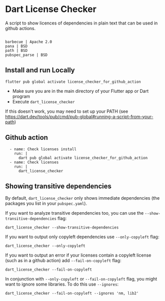 # Dart License Checker

A script to show licences of dependencies in plain text that can be used in github actions.

```

barbecue | Apache 2.0
pana | BSD
path | BSD
pubspec_parse | BSD

```

## Install  and run Locally

`flutter pub global activate license_checker_for_github_action`

- Make sure you are in the main directory of your Flutter app or Dart program
- Execute `dart_license_checker`

If this doesn't work, you may need to set up your PATH (see https://dart.dev/tools/pub/cmd/pub-global#running-a-script-from-your-path)

## Github action
      - name: Check licenses install 
        run: | 
          dart pub global activate license_checker_for_github_action 
      - name: Check licenses
        run: | 
          dart_license_checker

## Showing transitive dependencies

By default, `dart_license_checker` only shows immediate dependencies (the packages you list in your `pubspec.yaml`).

If you want to analyze transitive dependencies too, you can use the `--show-transitive-dependencies` flag:

`dart_license_checker --show-transitive-dependencies`

If you want to output only copyleft dependencies use `--only-copyleft` flag:

`dart_license_checker --only-copyleft`

If you want to output an error if your licenses contain a copyleft license (such as in a github action) add `--fail-on-copyleft` flag:

`dart_license_checker --fail-on-copyleft`

In conjunction with `--only-copyleft` or `--fail-on-copyleft` flag, you might want to ignore some libraries. To do this use `--ignores`:

`dart_license_checker --fail-on-copyleft --ignores 'nm, lib2'`
